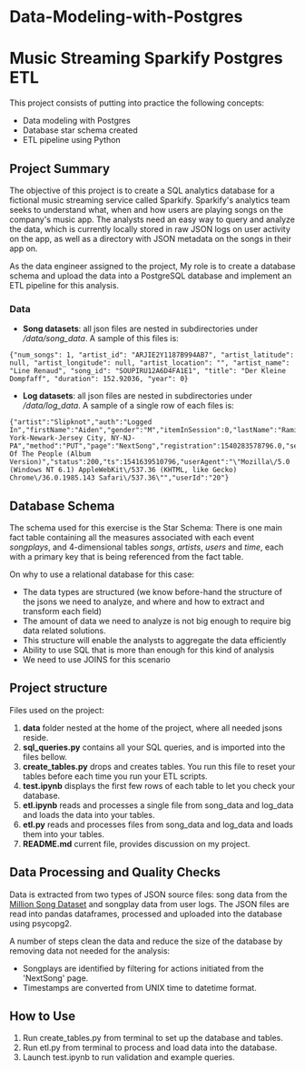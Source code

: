 # Data-Modeling-with-Postgres
# Music Streaming Sparkify Postgres ETL

This project consists of putting into practice the following concepts:
- Data modeling with Postgres
- Database star schema created 
- ETL pipeline using Python

## Project Summary

The objective of this project is to create a SQL analytics database for a fictional music streaming service called Sparkify. Sparkify's analytics team seeks to understand what, when and how users are playing songs on the company's music app. The analysts need an easy way to query and analyze the data, which is currently locally stored in raw JSON logs on user activity on the app, as well as a directory with JSON metadata on the songs in their app on.

As the data engineer assigned to the project, My role is to create a database schema and upload the data into a PostgreSQL database and implement an ETL pipeline for this analysis.

### Data

- **Song datasets**: all json files are nested in subdirectories under */data/song_data*. A sample of this files is:

```
{"num_songs": 1, "artist_id": "ARJIE2Y1187B994AB7", "artist_latitude": null, "artist_longitude": null, "artist_location": "", "artist_name": "Line Renaud", "song_id": "SOUPIRU12A6D4FA1E1", "title": "Der Kleine Dompfaff", "duration": 152.92036, "year": 0}
```

- **Log datasets**: all json files are nested in subdirectories under */data/log_data*. A sample of a single row of each files is:

```
{"artist":"Slipknot","auth":"Logged In","firstName":"Aiden","gender":"M","itemInSession":0,"lastName":"Ramirez","length":192.57424,"level":"paid","location":"New York-Newark-Jersey City, NY-NJ-PA","method":"PUT","page":"NextSong","registration":1540283578796.0,"sessionId":19,"song":"Opium Of The People (Album Version)","status":200,"ts":1541639510796,"userAgent":"\"Mozilla\/5.0 (Windows NT 6.1) AppleWebKit\/537.36 (KHTML, like Gecko) Chrome\/36.0.1985.143 Safari\/537.36\"","userId":"20"}
```
## Database Schema

The schema used for this exercise is the Star Schema: 
There is one main fact table containing all the measures associated with each event *songplays*, 
and 4-dimensional tables *songs*, *artists*, *users* and *time*, each with a primary key that is being referenced from the fact table.

On why to use a relational database for this case:

- The data types are structured (we know before-hand the structure of the jsons we need to analyze, and where and how to extract and transform each field)
- The amount of data we need to analyze is not big enough to require big data related solutions.
- This structure will enable the analysts to aggregate the data efficiently
- Ability to use SQL that is more than enough for this kind of analysis
- We need to use JOINS for this scenario

## Project structure

Files used on the project:
1. **data** folder nested at the home of the project, where all needed jsons reside.
2. **sql_queries.py** contains all your SQL queries, and is imported into the files bellow.
3. **create_tables.py** drops and creates tables. You run this file to reset your tables before each time you run your ETL scripts.
4. **test.ipynb** displays the first few rows of each table to let you check your database.
5. **etl.ipynb** reads and processes a single file from song_data and log_data and loads the data into your tables. 
6. **etl.py** reads and processes files from song_data and log_data and loads them into your tables. 
7. **README.md** current file, provides discussion on my project.

## Data Processing and Quality Checks

Data is extracted from two types of JSON source files: song data from the [Million Song Dataset](https://labrosa.ee.columbia.edu/millionsong/) and songplay data from user logs. The JSON files are read into pandas dataframes, processed and uploaded into the database using psycopg2. 

A number of steps clean the data and reduce the size of the database by removing data not needed for the analysis: 
* Songplays are identified by filtering for actions initiated from the 'NextSong' page. 
* Timestamps are converted from UNIX time to datetime format.

## How to Use

1. Run create_tables.py from terminal to set up the database and tables.
2. Run etl.py from terminal to process and load data into the database.
3. Launch test.ipynb to run validation and example queries.
